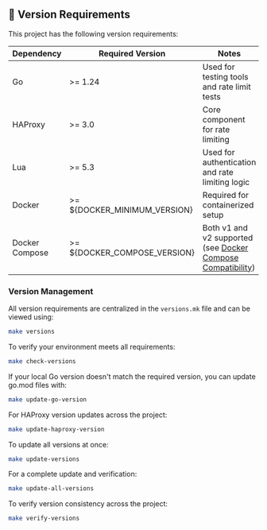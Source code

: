 ## 🔧 **Version Requirements**

This project has the following version requirements:

| Dependency | Required Version | Notes |
|------------|------------------|-------|
| Go | >= 1.24 | Used for testing tools and rate limit tests |
| HAProxy | >= 3.0 | Core component for rate limiting |
| Lua | >= 5.3 | Used for authentication and rate limiting logic |
| Docker | >= ${DOCKER_MINIMUM_VERSION} | Required for containerized setup |
| Docker Compose | >= ${DOCKER_COMPOSE_VERSION} | Both v1 and v2 supported (see [Docker Compose Compatibility](#-docker-compose-compatibility)) |

### **Version Management**

All version requirements are centralized in the `versions.mk` file and can be viewed using:

```bash
make versions
```

To verify your environment meets all requirements:

```bash
make check-versions
```

If your local Go version doesn't match the required version, you can update go.mod files with:

```bash
make update-go-version
```

For HAProxy version updates across the project:

```bash
make update-haproxy-version
```

To update all versions at once:

```bash
make update-versions
```

For a complete update and verification:

```bash
make update-all-versions
```

To verify version consistency across the project:

```bash
make verify-versions
```

